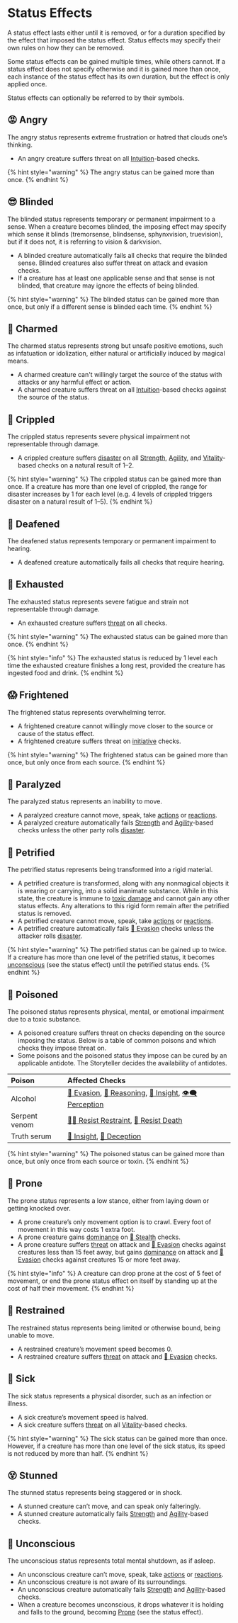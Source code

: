 # Status Effects

A status effect lasts either until it is removed, or for a duration specified by the effect that imposed the status effect. Status effects may specify their own rules on how they can be removed.

Some status effects can be gained multiple times, while others cannot. If a status effect does not specify otherwise and it is gained more than once, each instance of the status effect has its own duration, but the effect is only applied once.

Status effects can optionally be referred to by their symbols.

## 😡 Angry

The angry status represents extreme frustration or hatred that clouds one’s thinking.

* An angry creature suffers threat on all [Intuition](../ability-scores-and-skills.md#intuition)-based checks.

{% hint style="warning" %}
The angry status can be gained more than once.
{% endhint %}

## 😎 Blinded

The blinded status represents temporary or permanent impairment to a sense. When a creature becomes blinded, the imposing effect may specify which sense it blinds \(tremorsense, blindsense, sphynxvision, truevision\), but if it does not, it is referring to vision & darkvision.

* A blinded creature automatically fails all checks that require the blinded sense. Blinded creatures also suffer threat on attack and evasion checks.
* If a creature has at least one applicable sense and that sense is not blinded, that creature may ignore the effects of being blinded.

{% hint style="warning" %}
The blinded status can be gained more than once, but only if a different sense is blinded each time.
{% endhint %}

## 🤩 Charmed

The charmed status represents strong but unsafe positive emotions, such as infatuation or idolization, either natural or artificially induced by magical means.

* A charmed creature can't willingly target the source of the status with attacks or any harmful effect or action.
* A charmed creature suffers threat on all [Intuition](../ability-scores-and-skills.md#intuition)-based checks against the source of the status.

## 🦴 Crippled

The crippled status represents severe physical impairment not representable through damage.

* A crippled creature suffers [disaster](../success-and-failure.md#disaster) on all [Strength](../ability-scores-and-skills.md#strength), [Agility](../ability-scores-and-skills.md#agility), and [Vitality](../ability-scores-and-skills.md#vitality)-based checks on a natural result of 1–2.

{% hint style="warning" %}
The crippled status can be gained more than once. If a creature has more than one level of crippled, the range for disaster increases by 1 for each level \(e.g. 4 levels of crippled triggers disaster on a natural result of 1–5\).
{% endhint %}

## 📯 Deafened

The deafened status represents temporary or permanent impairment to hearing.

* A deafened creature automatically fails all checks that require hearing.

## 🥵 Exhausted

The exhausted status represents severe fatigue and strain not representable through damage.

* An exhausted creature suffers [threat](../success-and-failure.md#dominance-and-threat) on all checks.

{% hint style="warning" %}
The exhausted status can be gained more than once.
{% endhint %}

{% hint style="info" %}
The exhausted status is reduced by 1 level each time the exhausted creature finishes a long rest, provided the creature has ingested food and drink.
{% endhint %}

## 😱 Frightened

The frightened status represents overwhelming terror.

* A frightened creature cannot willingly move closer to the source or cause of the status effect.
* A frightened creature suffers threat on [initiative](../encounters.md#initiative) checks.

{% hint style="warning" %}
The frightened status can be gained more than once, but only once from each source.
{% endhint %}

## 😬 Paralyzed

The paralyzed status represents an inability to move.

* A paralyzed creature cannot move, speak, take [actions](../encounters.md#actions) or [reactions](../encounters.md#reactions).
* A paralyzed creature automatically fails [Strength](../ability-scores-and-skills.md#strength) and [Agility](../ability-scores-and-skills.md#agility)-based checks unless the other party rolls [disaster](../success-and-failure.md#disaster).

## 🗻 Petrified

The petrified status represents being transformed into a rigid material.

* A petrified creature is transformed, along with any nonmagical objects it is wearing or carrying, into a solid inanimate substance. While in this state, the creature is immune to [toxic damage](damage.md#damage-types) and cannot gain any other status effects. Any alterations to this rigid form remain after the petrified status is removed.
* A petrified creature cannot move, speak, take [actions](../encounters.md#actions) or [reactions](../encounters.md#reactions).
* A petrified creature automatically fails [💨 Evasion](../ability-scores-and-skills.md#evasion) checks unless the attacker rolls [disaster](../success-and-failure.md#disaster).

{% hint style="warning" %}
The petrified status can be gained up to twice. If a creature has more than one level of the petrified status, it becomes [unconscious](status-effects.md#unconscious) \(see the status effect\) until the petrified status ends.
{% endhint %}

## 🤢 Poisoned

The poisoned status represents physical, mental, or emotional impairment due to a toxic substance.

* A poisoned creature suffers threat on checks depending on the source imposing the status. Below is a table of common poisons and which checks they impose threat on.
* Some poisons and the poisoned status they impose can be cured by an applicable antidote. The Storyteller decides the availability of antidotes.

| Poison | Affected Checks |
| :--- | :--- |
| Alcohol | [💨 Evasion](../ability-scores-and-skills.md#evasion), [💭 Reasoning](../ability-scores-and-skills.md#reasoning), [💞 Insight](../ability-scores-and-skills.md#insight), [👁‍🗨 Perception](../ability-scores-and-skills.md#perception) |
| Serpent venom | [🏃‍♂️ Resist Restraint](../ability-scores-and-skills.md#resist-restraint), [💙 Resist Death](../ability-scores-and-skills.md#resist-death) |
| Truth serum | [💞 Insight](../ability-scores-and-skills.md#insight), [🤥 Deception](../ability-scores-and-skills.md#deception) |

{% hint style="warning" %}
The poisoned status can be gained more than once, but only once from each source or toxin.
{% endhint %}

## 🤸 Prone

The prone status represents a low stance, either from laying down or getting knocked over.

* A prone creature’s only movement option is to crawl. Every foot of movement in this way costs 1 extra foot.
* A prone creature gains [dominance](../success-and-failure.md#dominance-and-threat) on [🤫 Stealth](../ability-scores-and-skills.md#stealth) checks.
* A prone creature suffers [threat](../success-and-failure.md#dominance-and-threat) on attack and [💨 Evasion](../ability-scores-and-skills.md#evasion) checks against creatures less than 15 feet away, but gains [dominance](../success-and-failure.md#dominance-and-threat) on attack and [💨 Evasion](../ability-scores-and-skills.md#evasion) checks against creatures 15 or more feet away.

{% hint style="info" %}
A creature can drop prone at the cost of 5 feet of movement, or end the prone status effect on itself by standing up at the cost of half their movement.
{% endhint %}

## 🔗 Restrained

The restrained status represents being limited or otherwise bound, being unable to move.

* A restrained creature’s movement speed becomes 0.
* A restrained creature suffers [threat](../success-and-failure.md#dominance-and-threat) on attack and [💨 Evasion](../ability-scores-and-skills.md#evasion) checks.

## 🤒 Sick

The sick status represents a physical disorder, such as an infection or illness.

* A sick creature’s movement speed is halved.
* A sick creature suffers [threat](../success-and-failure.md#dominance-and-threat) on all [Vitality](../ability-scores-and-skills.md#vitality)-based checks.

{% hint style="warning" %}
The sick status can be gained more than once. However, if a creature has more than one level of the sick status, its speed is not reduced by more than half.
{% endhint %}

## 😵 Stunned

The stunned status represents being staggered or in shock.

* A stunned creature can’t move, and can speak only falteringly.
* A stunned creature automatically fails [Strength](../ability-scores-and-skills.md#strength) and [Agility](../ability-scores-and-skills.md#agility)-based checks.

## 👻 Unconscious

The unconscious status represents total mental shutdown, as if asleep.

* An unconscious creature can’t move, speak, take [actions](../encounters.md#actions) or [reactions](../encounters.md#reactions).
* An unconscious creature is not aware of its surroundings.
* An unconscious creature automatically fails [Strength](../ability-scores-and-skills.md#strength) and [Agility](../ability-scores-and-skills.md#agility)-based checks.
* When a creature becomes unconscious, it drops whatever it is holding and falls to the ground, becoming [Prone](status-effects.md#prone) \(see the status effect\).

